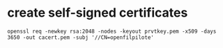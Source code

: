 # create self-signed certificates

    openssl req -newkey rsa:2048 -nodes -keyout prvtkey.pem -x509 -days 3650 -out cacert.pem -subj '//CN=openfilpilote'